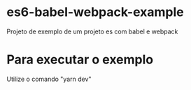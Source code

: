 # es6-babel-webpack-example
Projeto de exemplo de um projeto es com babel e webpack

# Para executar o exemplo
Utilize o comando "yarn dev"
